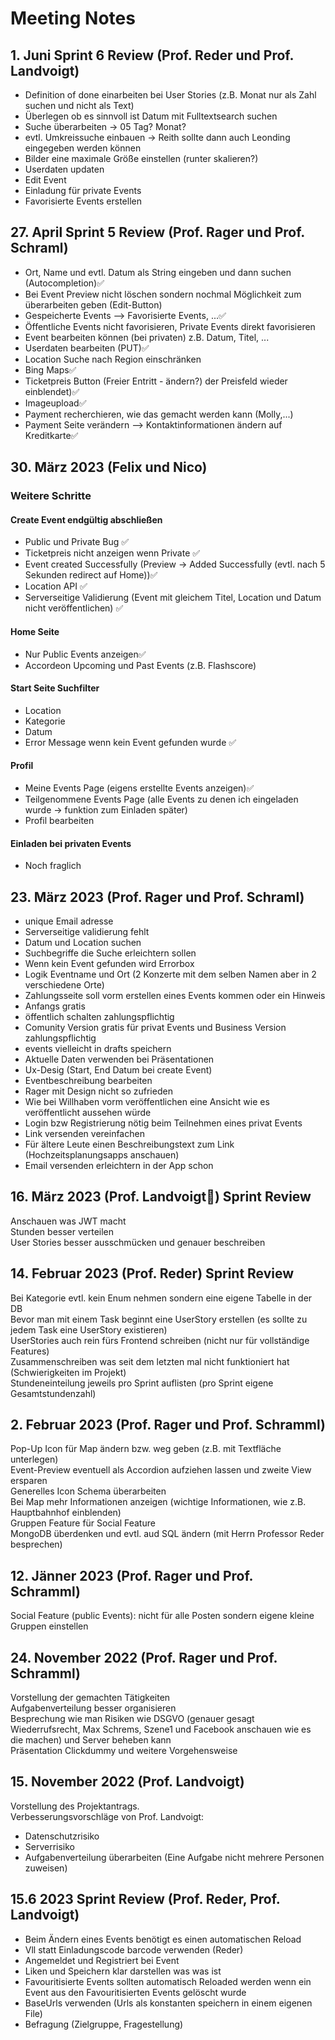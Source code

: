 # Meeting Notes

## 1. Juni Sprint 6 Review (Prof. Reder und Prof. Landvoigt)
- Definition of done einarbeiten bei User Stories (z.B. Monat nur als Zahl suchen und nicht als Text)
- Überlegen ob es sinnvoll ist Datum mit Fulltextsearch suchen
- Suche überarbeiten -> 05 Tag? Monat?
- evtl. Umkreissuche einbauen -> Reith sollte dann auch Leonding eingegeben werden können
- Bilder eine maximale Größe einstellen (runter skalieren?)
- Userdaten updaten
- Edit Event
- Einladung für private Events
- Favorisierte Events erstellen

## 27. April Sprint 5 Review (Prof. Rager und Prof. Schraml)
- Ort, Name und evtl. Datum als String eingeben und dann suchen (Autocompletion)✅
- Bei Event Preview nicht löschen sondern nochmal Möglichkeit zum überarbeiten geben (Edit-Button)
- Gespeicherte Events --> Favorisierte Events, ...✅
- Öffentliche Events nicht favorisieren, Private Events direkt favorisieren
- Event bearbeiten können (bei privaten) z.B. Datum, Titel, ...
- Userdaten bearbeiten (PUT)✅
- Location Suche nach Region einschränken
- Bing Maps✅
- Ticketpreis Button (Freier Entritt - ändern?) der Preisfeld wieder einblendet)✅
- Imageupload✅
- Payment recherchieren, wie das gemacht werden kann (Molly,...)
- Payment Seite verändern --> Kontaktinformationen ändern auf Kreditkarte✅

## 30. März 2023 (Felix und Nico)
### Weitere Schritte
#### Create Event endgültig abschließen
- Public und Private Bug ✅
- Ticketpreis nicht anzeigen wenn Private ✅
- Event created Successfully (Preview -> Added Successfully (evtl. nach 5 Sekunden redirect auf Home))✅
- Location API ✅
- Serverseitige Validierung (Event mit gleichem Titel, Location und Datum nicht veröffentlichen) ✅
#### Home Seite
- Nur Public Events anzeigen✅
- Accordeon Upcoming und Past Events (z.B. Flashscore)
#### Start Seite Suchfilter
- Location
- Kategorie
- Datum
- Error Message wenn kein Event gefunden wurde ✅
#### Profil
- Meine Events Page (eigens erstellte Events anzeigen)✅
- Teilgenommene Events Page (alle Events zu denen ich eingeladen wurde -> funktion zum Einladen später)
- Profil bearbeiten
#### Einladen bei privaten Events
- Noch fraglich

## 23. März 2023 (Prof. Rager und Prof. Schraml)
+ unique Email adresse
+ Serverseitige validierung fehlt
+ Datum und Location suchen
+ Suchbegriffe die Suche erleichtern sollen
+ Wenn kein Event gefunden wird Errorbox
+ Logik Eventname und Ort (2 Konzerte mit dem selben Namen aber in 2 verschiedene Orte)
+ Zahlungsseite soll vorm erstellen eines Events kommen oder ein Hinweis
+ Anfangs gratis
+ öffentlich schalten zahlungspflichtig
+ Comunity Version gratis für privat Events und Business Version zahlungspflichtig 
+ events vielleicht in drafts speichern
+ Aktuelle Daten verwenden bei Präsentationen
+ Ux-Desig (Start, End Datum bei create Event)
+ Eventbeschreibung bearbeiten
+ Rager mit Design nicht so zufrieden
+ Wie bei Willhaben vorm veröffentlichen eine Ansicht wie es veröffentlicht aussehen würde
+ Login bzw Registrierung nötig beim Teilnehmen eines privat Events
+ Link versenden vereinfachen
+ Für ältere Leute einen Beschreibungstext zum Link (Hochzeitsplanungsapps anschauen)
+ Email versenden erleichtern in der App schon


## 16. März 2023 (Prof. Landvoigt👑) Sprint Review
Anschauen was JWT macht<br>
Stunden besser verteilen<br>
User Stories besser ausschmücken und genauer beschreiben

## 14. Februar 2023 (Prof. Reder) Sprint Review
Bei Kategorie evtl. kein Enum nehmen sondern eine eigene Tabelle in der DB <br>
Bevor man mit einem Task beginnt eine UserStory erstellen (es sollte zu jedem Task eine UserStory existieren) <br>
UserStories auch rein fürs Frontend schreiben (nicht nur für vollständige Features) <br>
Zusammenschreiben was seit dem letzten mal nicht funktioniert hat (Schwierigkeiten im Projekt) <br>
Stundeneinteilung jeweils pro Sprint auflisten (pro Sprint eigene Gesamtstundenzahl)

## 2. Februar 2023 (Prof. Rager und Prof. Schramml)
Pop-Up Icon für Map ändern bzw. weg geben (z.B. mit Textfläche unterlegen) <br>
Event-Preview eventuell als Accordion aufziehen lassen und zweite View ersparen <br>
Generelles Icon Schema überarbeiten <br>
Bei Map mehr Informationen anzeigen (wichtige Informationen, wie z.B. Hauptbahnhof einblenden) <br>
Gruppen Feature für Social Feature <br>
MongoDB überdenken und evtl. aud SQL ändern (mit Herrn Professor Reder besprechen)

## 12. Jänner 2023 (Prof. Rager und Prof. Schramml)
Social Feature (public Events): nicht für alle Posten sondern eigene kleine Gruppen einstellen

## 24. November 2022 (Prof. Rager und Prof. Schramml)
Vorstellung der gemachten Tätigkeiten <br>
Aufgabenverteilung besser organisieren <br>
Besprechung wie man Risiken wie DSGVO (genauer gesagt Wiederrufsrecht, Max Schrems, Szene1 und Facebook anschauen wie es die machen) und Server beheben kann <br>
Präsentation Clickdummy und weitere Vorgehensweise

## 15. November 2022 (Prof. Landvoigt)
Vorstellung des Projektantrags. <br>
Verbesserungsvorschläge von Prof. Landvoigt:
+ Datenschutzrisiko
+ Serverrisiko
+ Aufgabenverteilung überarbeiten (Eine Aufgabe nicht mehrere Personen zuweisen)

## 15.6 2023 Sprint Review (Prof. Reder, Prof. Landvoigt)
+ Beim Ändern eines Events benötigt es einen automatischen Reload
+ Vll statt Einladungscode barcode verwenden (Reder)
+ Angemeldet und Registriert bei Event 
+ Liken und Speichern klar darstellen was was ist
+ Favouritisierte Events sollten automatisch Reloaded werden wenn ein Event aus den Favouritisierten Events gelöscht wurde
+ BaseUrls verwenden (Urls als konstanten speichern in einem eigenen File)
+ Befragung (Zielgruppe, Fragestellung)
